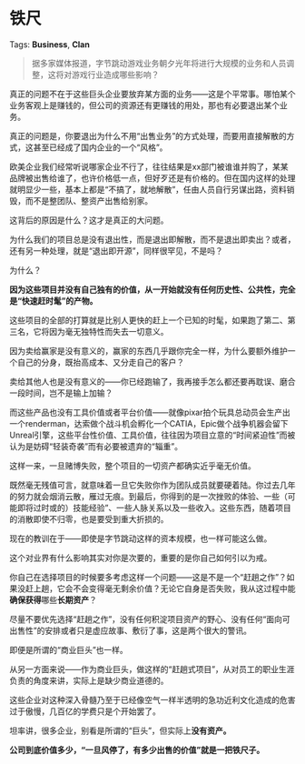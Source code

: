 # 铁尺

Tags: **Business**, **Clan**

> 据多家媒体报道，字节跳动游戏业务朝夕光年将进行大规模的业务和人员调整，这将对游戏行业造成哪些影响？



真正的问题不在于这些巨头企业要放弃某方面的业务——这是个平常事。哪怕某个业务客观上是赚钱的，但公司的资源还有更赚钱的用处，那也有必要退出某个业务。

真正的问题是，你要退出为什么不用“出售业务”的方式处理，而要用直接解散的方式，这甚至已经成了国内企业的一个“风格”。

欧美企业我们经常听说哪家企业不行了，往往结果是xx部门被谁谁并购了，某某品牌被出售给谁了，也许价格低一点，但好歹还是有价格的。但在国内这样的处理就明显少一些，基本上都是“不搞了，就地解散”，任由人员自行另谋出路，资料销毁，而不是整团队、整资产出售给别家。

这背后的原因是什么？这才是真正的大问题。

为什么我们的项目总是没有退出性，而是退出即解散，而不是退出即卖出？或者，还有另一种处理，就是“退出即开源”，同样很罕见，不是吗？

为什么？

**因为这些项目并没有自己独有的价值，从一开始就没有任何历史性、公共性，完全是“快速赶时髦”的产物。**

这些项目的全部的打算就是比别人更快的赶上一个已知的时髦，如果跑了第二、第三名，它将因为毫无独特性而失去一切意义。

因为卖给赢家是没有意义的，赢家的东西几乎跟你完全一样，为什么要额外维护一个自己的分身，既抬高成本、又分走自己的客户？

卖给其他人也是没有意义的——你已经跑输了，我再接手怎么都还要再耽误、磨合一段时间，岂不是输上加输？

而这些产品也没有工具价值或者平台价值——就像pixar拍个玩具总动员会生产出一个renderman，达索做个战斗机会孵化一个CATIA，Epic做个战争机器会留下Unreal引擎，这些平台性价值、工具价值，往往因为项目立意的“时间紧迫性”而被认为是妨碍“轻装奇袭”而有必要被遗弃的“辎重”。

这样一来，一旦赌博失败，整个项目的一切资产都确实近乎毫无价值。

既然毫无残值可言，就意味着一旦它失败你作为团队成员就要硬着陆。你过去几年的努力就会烟消云散，雁过无痕。到最后，你得到的是一次挫败的体验、一些（可能即将过时或的）技能经验”、一些人脉关系以及一些收入。这些东西，随着项目的消散即使不归零，也是要受到重大折损的。

现在的教训在于——即使是字节跳动这样的资本规模，也一样可能这么做。

这个对业界有什么影响其实对你是次要的，重要的是你自己如何引以为戒。

你自己在选择项目的时候要多考虑这样一个问题——这是不是一个“赶趟之作”？如果没赶上趟，它会不会变得毫无剩余价值？无论它自身是否失败，我从这过程中能**确保获得**哪些**长期资产**？

尽量不要优先选择“赶趟之作”，没有任何积淀项目资产的野心、没有任何“面向可出售性”的安排或者只是虚应故事、敷衍了事，这是两个很大的警讯。

即便是所谓的“商业巨头”也一样。

从另一方面来说——作为商业巨头，做这样的“赶趟式项目”，从对员工的职业生涯负责的角度来讲，实际上是缺少商业道德的。

这些企业对这种深入骨髓乃至于已经像空气一样半透明的急功近利文化造成的危害过于傲慢，几百亿的学费只是个开始罢了。

坦率讲，很多企业，别看是所谓的“巨头”，但实际上**没有资产。**

**公司到底价值多少，“一旦风停了，有多少出售的价值”就是一把铁尺子。**



